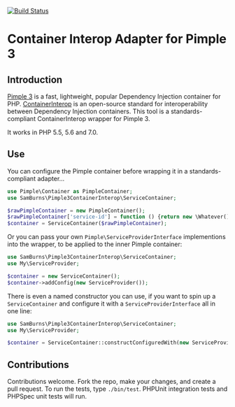 [![Build Status](https://travis-ci.org/Sam-Burns/pimple3-containerinterop.svg?branch=master)](https://travis-ci.org/Sam-Burns/pimple3-containerinterop)

Container Interop Adapter for Pimple 3
======================================

Introduction
------------

[Pimple 3](https://github.com/silexphp/Pimple) is a fast, lightweight, popular Dependency Injection container for PHP.  [ContainerInterop](https://github.com/container-interop/container-interop) is an open-source standard for interoperability between Dependency Injection containers.  This tool is a standards-compliant ContainerInterop wrapper for Pimple 3.

It works in PHP 5.5, 5.6 and 7.0.

Use
---

You can configure the Pimple container before wrapping it in a standards-compliant adapter...

```php
use Pimple\Container as PimpleContainer;
use SamBurns\Pimple3ContainerInterop\ServiceContainer;

$rawPimpleContainer = new PimpleContainer();
$rawPimpleContainer['service-id'] = function () {return new \Whatever();};
$container = ServiceContainer($rawPimpleContainer);
```

Or you can pass your own ```Pimple\ServiceProviderInterface``` implementions into the wrapper, to be applied to the inner Pimple container:

```php
use SamBurns\Pimple3ContainerInterop\ServiceContainer;
use My\ServiceProvider;

$container = new ServiceContainer();
$container->addConfig(new ServiceProvider());
```

There is even a named constructor you can use, if you want to spin up a ```ServiceContainer``` and configure it with a ```ServiceProviderInterface``` all in one line:

```php
use SamBurns\Pimple3ContainerInterop\ServiceContainer;
use My\ServiceProvider;

$container = ServiceContainer::constructConfiguredWith(new ServiceProvider());
```

Contributions
-------------

Contributions welcome.  Fork the repo, make your changes, and create a pull request.  To run the tests, type ```./bin/test```.  PHPUnit integration tests and PHPSpec unit tests will run.
